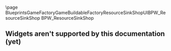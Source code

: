 \page BlueprintsGameFactoryGameBuildableFactoryResourceSinkShopUIBPW_ResourceSinkShop BPW_ResourceSinkShop
## Widgets aren't supported by this documentation (yet)
